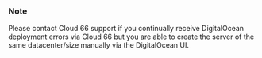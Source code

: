 <!-- post: -->


### Note

Please contact Cloud 66 support if you continually receive DigitalOcean deployment errors via Cloud 66 but you are able to create the server of the same datacenter/size manually via the DigitalOcean UI.



